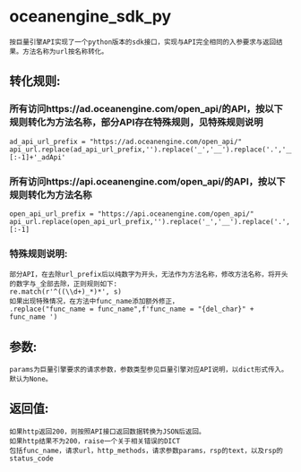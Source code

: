# oceanengine_sdk_py
    按巨量引擎API实现了一个python版本的sdk接口，实现与API完全相同的入参要求与返回结果。方法名称为url按名称转化。
    
## 转化规则:
### 所有访问https://ad.oceanengine.com/open_api/的API，按以下规则转化为方法名称，部分API存在特殊规则，见特殊规则说明
    ad_api_url_prefix = "https://ad.oceanengine.com/open_api/"
    api_url.replace(ad_api_url_prefix,'').replace('_','__').replace('.','___').replace('/','_')[:-1]+'_adApi'
    
### 所有访问https://api.oceanengine.com/open_api/的API，按以下规则转化为方法名称
    open_api_url_prefix = "https://api.oceanengine.com/open_api/"
    api_url.replace(open_api_url_prefix,'').replace('_','__').replace('.','___').replace('/','_')[:-1]
    
### 特殊规则说明:
    部分API，在去除url_prefix后以纯数字为开头，无法作为方法名称，修改方法名称，将开头的数字与_全部去除，正则规则如下:
    re.match(r'^((\\d+)_*)*', s)
    如果出现特殊情况，在方法中func_name添加额外修正，
    .replace("func_name = func_name",f'func_name = "{del_char}" + func_name ')
    
## 参数:
    params为巨量引擎要求的请求参数，参数类型参见巨量引擎对应API说明，以dict形式传入。默认为None。

## 返回值:
    如果http返回200，则按照API接口返回数据转换为JSON后返回。
    如果http结果不为200，raise一个关于相关错误的DICT
    包括func_name，请求url，http_methods，请求参数params，rsp的text，以及rsp的status_code
